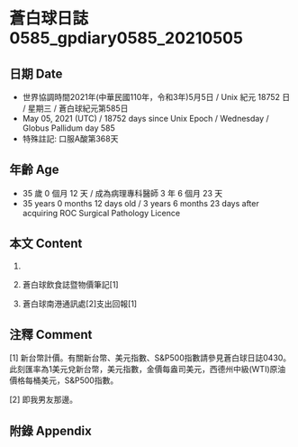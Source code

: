 [_metadata_:encoding]: - "utf-8"
[_metadata_:language]: - "zh-Hant-TW"
[_metadata_:fileformat]: - "markdown"
[_metadata_:MIME_type]: - "text/plain"
[_metadata_:markdown_version]: - "commonmark version 0.29"
[_metadata_:markdown_spec]: - "https://spec.commonmark.org/0.29/"

# 蒼白球日誌0585_gpdiary0585_20210505 #

## 日期 Date ##

* 世界協調時間2021年(中華民國110年，令和3年)5月5日 / Unix 紀元 18752 日 / 星期三 / 蒼白球紀元第585日
* May 05, 2021 (UTC) / 18752 days since Unix Epoch / Wednesday / Globus Pallidum day 585
* 特殊註記: 口服A酸第368天

## 年齡 Age ##

* 35 歲 0 個月 12 天 / 成為病理專科醫師 3 年 6 個月 23 天
* 35 years 0 months 12 days old / 3 years 6 months 23 days after acquiring ROC Surgical Pathology Licence

## 本文 Content ##

1. 

    
2. 蒼白球飲食誌暨物價筆記[1]

    
3. 蒼白球南港通訊處[2]支出回報[1]

    

## 注釋 Comment ##

[1] 新台幣計價。有關新台幣、美元指數、S&P500指數請參見蒼白球日誌0430。此刻匯率為1美元兌新台幣，美元指數，金價每盎司美元，西德州中級(WTI)原油價格每桶美元，S&P500指數。


[2] 即我男友那邊。



## 附錄 Appendix ##

